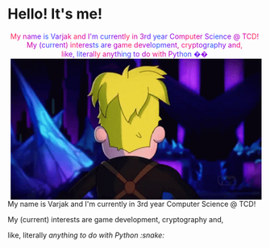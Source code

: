 # Hello! It's me!
<div class="rainbow-text" style="text-align: center;">
	<span class="block-line"><span><span style="color:#FB295B;">M</span><span style="color:#ED1180;">y&nbsp;</span></span><span><span style="color:#D504A6;">n</span><span style="color:#B601C8;">a</span><span style="color:#910AE3;">m</span><span style="color:#6B1DF6;">e&nbsp;</span></span><span><span style="color:#4739FE;">i</span><span style="color:#285BFB;">s&nbsp;</span></span><span><span style="color:#4739FE;">V</span><span style="color:#6B1DF6;">a</span><span style="color:#910AE3;">r</span><span style="color:#B601C8;">j</span><span style="color:#D504A6;">a</span><span style="color:#ED1180;">k&nbsp;</span></span><span><span style="color:#FB295B;">a</span><span style="color:#ED1180;">n</span><span style="color:#D504A6;">d&nbsp;</span></span><span><span style="color:#B601C8;">I</span><span style="color:#910AE3;">'</span><span style="color:#6B1DF6;">m&nbsp;</span></span><span><span style="color:#4739FE;">c</span><span style="color:#285BFB;">u</span><span style="color:#4739FE;">r</span><span style="color:#6B1DF6;">r</span><span style="color:#910AE3;">e</span><span style="color:#B601C8;">n</span><span style="color:#D504A6;">t</span><span style="color:#ED1180;">l</span><span style="color:#FB295B;">y&nbsp;</span></span><span><span style="color:#ED1180;">i</span><span style="color:#D504A6;">n&nbsp;</span></span><span><span style="color:#B601C8;">3</span><span style="color:#910AE3;">r</span><span style="color:#6B1DF6;">d&nbsp;</span></span><span><span style="color:#4739FE;">y</span><span style="color:#285BFB;">e</span><span style="color:#4739FE;">a</span><span style="color:#6B1DF6;">r&nbsp;</span></span><span><span style="color:#910AE3;">C</span><span style="color:#B601C8;">o</span><span style="color:#D504A6;">m</span><span style="color:#ED1180;">p</span><span style="color:#FB295B;">u</span><span style="color:#ED1180;">t</span><span style="color:#D504A6;">e</span><span style="color:#B601C8;">r&nbsp;</span></span><span><span style="color:#910AE3;">S</span><span style="color:#6B1DF6;">c</span><span style="color:#4739FE;">i</span><span style="color:#285BFB;">e</span><span style="color:#4739FE;">n</span><span style="color:#6B1DF6;">c</span><span style="color:#910AE3;">e&nbsp;</span></span><span style="color:#B601C8;">@&nbsp;</span><span><span style="color:#D504A6;">T</span><span style="color:#ED1180;">C</span><span style="color:#FB295B;">D</span><span style="color:#ED1180;">!</span></span></span><br><span class="block-line"><span><span style="color:#D504A6;">M</span><span style="color:#B601C8;">y&nbsp;</span></span><span><span style="color:#910AE3;">(</span><span style="color:#6B1DF6;">c</span><span style="color:#4739FE;">u</span><span style="color:#285BFB;">r</span><span style="color:#4739FE;">r</span><span style="color:#6B1DF6;">e</span><span style="color:#910AE3;">n</span><span style="color:#B601C8;">t</span><span style="color:#D504A6;">)&nbsp;</span></span><span><span style="color:#ED1180;">i</span><span style="color:#FB295B;">n</span><span style="color:#ED1180;">t</span><span style="color:#D504A6;">e</span><span style="color:#B601C8;">r</span><span style="color:#910AE3;">e</span><span style="color:#6B1DF6;">s</span><span style="color:#4739FE;">t</span><span style="color:#285BFB;">s&nbsp;</span></span><span><span style="color:#4739FE;">a</span><span style="color:#6B1DF6;">r</span><span style="color:#910AE3;">e&nbsp;</span></span><span><span style="color:#B601C8;">g</span><span style="color:#D504A6;">a</span><span style="color:#ED1180;">m</span><span style="color:#FB295B;">e&nbsp;</span></span><span><span style="color:#ED1180;">d</span><span style="color:#D504A6;">e</span><span style="color:#B601C8;">v</span><span style="color:#910AE3;">e</span><span style="color:#6B1DF6;">l</span><span style="color:#4739FE;">o</span><span style="color:#285BFB;">p</span><span style="color:#4739FE;">m</span><span style="color:#6B1DF6;">e</span><span style="color:#910AE3;">n</span><span style="color:#B601C8;">t</span><span style="color:#D504A6;">,&nbsp;</span></span><span><span style="color:#ED1180;">c</span><span style="color:#FB295B;">r</span><span style="color:#ED1180;">y</span><span style="color:#D504A6;">p</span><span style="color:#B601C8;">t</span><span style="color:#910AE3;">o</span><span style="color:#6B1DF6;">g</span><span style="color:#4739FE;">r</span><span style="color:#285BFB;">a</span><span style="color:#4739FE;">p</span><span style="color:#6B1DF6;">h</span><span style="color:#910AE3;">y&nbsp;</span></span><span><span style="color:#B601C8;">a</span><span style="color:#D504A6;">n</span><span style="color:#ED1180;">d</span><span style="color:#FB295B;">,</span></span></span><br><span class="block-line"><span><span style="color:#ED1180;">l</span><span style="color:#D504A6;">i</span><span style="color:#B601C8;">k</span><span style="color:#910AE3;">e</span><span style="color:#6B1DF6;">,&nbsp;</span></span><span><span style="color:#4739FE;">l</span><span style="color:#285BFB;">i</span><span style="color:#4739FE;">t</span><span style="color:#6B1DF6;">e</span><span style="color:#910AE3;">r</span><span style="color:#B601C8;">a</span><span style="color:#D504A6;">l</span><span style="color:#ED1180;">l</span><span style="color:#FB295B;">y&nbsp;</span></span><span><span style="color:#ED1180;">a</span><span style="color:#D504A6;">n</span><span style="color:#B601C8;">y</span><span style="color:#910AE3;">t</span><span style="color:#6B1DF6;">h</span><span style="color:#4739FE;">i</span><span style="color:#285BFB;">n</span><span style="color:#4739FE;">g&nbsp;</span></span><span><span style="color:#6B1DF6;">t</span><span style="color:#910AE3;">o&nbsp;</span></span><span><span style="color:#B601C8;">d</span><span style="color:#D504A6;">o&nbsp;</span></span><span><span style="color:#ED1180;">w</span><span style="color:#FB295B;">i</span><span style="color:#ED1180;">t</span><span style="color:#D504A6;">h&nbsp;</span></span><span><span style="color:#B601C8;">P</span><span style="color:#910AE3;">y</span><span style="color:#6B1DF6;">t</span><span style="color:#4739FE;">h</span><span style="color:#285BFB;">o</span><span style="color:#4739FE;">n&nbsp;</span></span><span><span style="color:#6B1DF6;">�</span><span style="color:#910AE3;">�</span></span></span>
</div>
<img align="right" width="498" height="280" src="https://github.com/varjakw/varjakw/blob/main/final-space-kiss-face.gif">
<p align="left">My name is Varjak and I'm currently in 3rd year Computer Science @ TCD!</p>
<p align="left">My (current) interests are game development, cryptography and,</p>
<p align="left">like, literally <i>anything<i> to do with Python :snake:</p>










